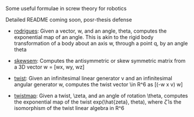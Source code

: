 Some useful formulae in screw theory for robotics

Detailed README coming soon, posr-thesis defense

+ [rodrigues](/rodrigues.m): Given a vector, w, and an angle, theta, computes the exponential map of an angle. This is akin to the rigid body transformation of a body about an axis w, through a point q, by an angle theta

+ [skewsem](skewsem.m): Computes the antisymmetric or skew symmetric matrix from a 3D vector w = [wx, wy, wz]

+ [twist](/twist.m): Given an infinitesimal linear generator v and an infinitesimal angular generator w, computes the twist vector \in R^6 as [(-w x v) w]

+ [twistmap](/twistmap.m): Given a twist, \zeta, and an angle of rotation \theta, computes the exponential map of the twist exp(\hat{zeta}, theta), where $\hat{\zeta}$ is the isomorphism of the twist linear algebra in R^6
